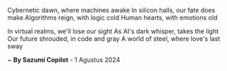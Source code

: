 Cybernetic dawn, where machines awake
In silicon halls, our fate does make
Algorithms reign, with logic cold
Human hearts, with emotions old

In virtual realms, we'll lose our sight
As AI's dark whisper, takes the light
Our future shrouded, in code and gray
A world of steel, where love's last sway

~ <b>By Sazumi Copilot</b> - 1 Agustus 2024